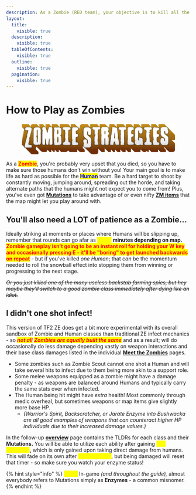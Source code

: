 ```yaml
---
description: As a Zombie (RED team), your objective is to kill all the humans!
layout:
  title:
    visible: true
  description:
    visible: true
  tableOfContents:
    visible: true
  outline:
    visible: true
  pagination:
    visible: true
---
```


# How to Play as Zombies

<figure><img src="../../.gitbook/assets/Zombie Strategies.png" alt=""><figcaption></figcaption></figure>

As a <mark style="color:red;">**Zombie**</mark>, you're probably very upset that you died, so you have to make sure those humans don't win without you! Your main goal is to make life as hard as possible for the <mark style="color:blue;">**Human**</mark> team. Be a hard target to shoot by constantly moving, jumping around, spreading out the horde, and taking alternate paths that the humans might not expect you to come from! Plus, you've even got [**Mutations**](zombie-mutations-overview.md) to take advantage of or even nifty [**ZM items**](../../elements-of-zombie-escape/items/common-items.md) that the map might let you play around with.

## **You'll also need a LOT of patience as a Zombie...**

Ideally striking at moments or places where Humans will be slipping up, remember that rounds can go afar as <mark style="color:yellow;">**\[30+]**</mark> **minutes depending on map.** <mark style="color:red;">**Zombie gameplay isn't going to be an instant roll for holding your W key and occasionally pressing E - it'll be "boring" to get launched backwards on repeat**</mark> - but if you've killed _one Human_; that &#x63;_&#x61;n_ be the momentum needed to roll the snowball effect into stopping them from winning or progressing to the next stage.&#x20;

~~_Or you just killed one of the many useless backstab farming spies, but hey maybe they'll switch to a good zombie class immediately after dying like an idiot._~~

## I didn't one shot infect!

This version of TF2 ZE does get a bit more experimental with its overall sandbox of Zombie and Human classes than traditional ZE infect mechanics - so _<mark style="color:red;">**not all**</mark>_ _<mark style="color:red;">**Zombies are equally built the same**</mark>_ and as a result; will do occasionally do less damage depending vastly on weapon interactions and their base class damages listed in the individual [**Meet the Zombies**](../../human-zombie-guides-stats-here/meet-the-zombies/) pages.

* Some zombies such as Zombie Scout cannot one shot a Human and will take several hits to infect due to them being more akin to a support role.
* Some melee weapons equipped as a zombie might have a damage penalty - as weapons are balanced around Humans and typically carry the same stats over when infected.
* The Human being hit might have _extra_ health! Most commonly through medic overheal, but sometimes weapons or map items give slightly more base HP.
  * _(Warrior's Spirit, Backscratcher, or Jarate Enzyme into Bushwacka are all good examples of weapons that can counteract higher HP individuals due to their increased damage values.)_

In the follow-up [**overview**](zombie-mutations-overview.md) page contains the TLDRs for each class and their **Mutations.** You will be able to utilize each ability after gaining <mark style="color:yellow;">**100 \*Enzyme**</mark>**,** which is only gained upon taking direct damage from humans. This will fade on its own after <mark style="color:yellow;">**\[30] seconds**</mark>, but being damaged will reset that timer - so make sure you watch your enzyme status!

{% hint style="info" %}
<mark style="color:yellow;">**Note:**</mark> In-game _(and throughout the guide),_ almost everybody refers to Mutations simply as **Enzymes** - a common misnomer.
{% endhint %}

